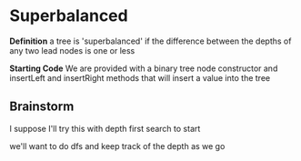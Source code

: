 # Superbalanced

**Definition**
a tree is 'superbalanced' if the difference between the depths of any two lead nodes is one or less

**Starting Code**
We are provided with a binary tree node constructor and insertLeft and insertRight methods that will insert a value into the tree

## Brainstorm

I suppose I'll try this with depth first search to start

we'll want to do dfs and keep track of the depth as we go
